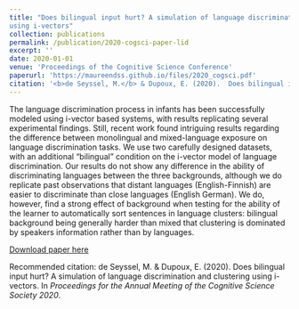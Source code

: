 ```yaml
---
title: "Does bilingual input hurt? A simulation of language discrimination and clustering
using i-vectors"
collection: publications
permalink: /publication/2020-cogsci-paper-lid
excerpt: ''
date: 2020-01-01
venue: 'Proceedings of the Cognitive Science Conference'
paperurl: 'https://maureendss.github.io/files/2020_cogsci.pdf'
citation: '<b>de Seyssel, M.</b> & Dupoux, E. (2020).  Does bilingual input hurt? A simulation of language discrimination and clustering using i-vectors. In <i>Proceedings for the Annual Meeting of the Cognitive Science Society 2020.</i>'
---
```

The language discrimination process in infants has been successfully modeled using i-vector based systems, with results replicating several experimental findings. Still, recent work found intriguing results regarding the difference between monolingual and mixed-language exposure on language discrimination tasks. We use two carefully designed datasets, with an additional “bilingual” condition on the i-vector model of language discrimination. Our results do not show any difference in the ability of discriminating languages between the three backgrounds, although we do replicate past observations that distant languages (English-Finnish) are easier to discriminate than close languages (English German). We do, however, find a strong effect of background when testing for the ability of the learner to automatically sort sentences in language clusters: bilingual background being generally harder than mixed that clustering is dominated by speakers information rather than by languages.

[Download paper here](https://cognitivesciencesociety.org/cogsci20/papers/0683/0683.pdf)

Recommended citation: de Seyssel, M. & Dupoux, E. (2020). Does bilingual input hurt? A simulation of language discrimination and clustering using i-vectors. In *Proceedings for the Annual Meeting of the Cognitive Science Society 2020*.
